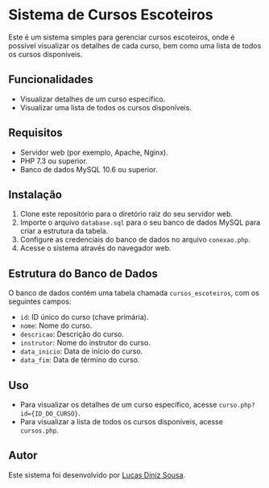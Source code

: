 
# Sistema de Cursos Escoteiros

Este é um sistema simples para gerenciar cursos escoteiros, onde é possível visualizar os detalhes de cada curso, bem como uma lista de todos os cursos disponíveis.

## Funcionalidades

- Visualizar detalhes de um curso específico.
- Visualizar uma lista de todos os cursos disponíveis.

## Requisitos

- Servidor web (por exemplo, Apache, Nginx).
- PHP 7.3 ou superior.
- Banco de dados MySQL 10.6 ou superior.

## Instalação

1. Clone este repositório para o diretório raiz do seu servidor web.
2. Importe o arquivo `database.sql` para o seu banco de dados MySQL para criar a estrutura da tabela.
3. Configure as credenciais do banco de dados no arquivo `conexao.php`.
4. Acesse o sistema através do navegador web.

## Estrutura do Banco de Dados

O banco de dados contém uma tabela chamada `cursos_escoteiros`, com os seguintes campos:

- `id`: ID único do curso (chave primária).
- `nome`: Nome do curso.
- `descricao`: Descrição do curso.
- `instrutor`: Nome do instrutor do curso.
- `data_inicio`: Data de início do curso.
- `data_fim`: Data de término do curso.

## Uso

- Para visualizar os detalhes de um curso específico, acesse `curso.php?id={ID_DO_CURSO}`.
- Para visualizar a lista de todos os cursos disponíveis, acesse `cursos.php`.

## Autor

Este sistema foi desenvolvido por [Lucas Diniz Sousa](https://github.com/seuusuario).
